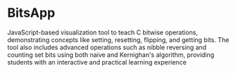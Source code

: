 # BitsApp
JavaScript-based visualization tool to teach C bitwise operations, demonstrating concepts like setting, resetting, flipping, and getting bits. The tool also includes advanced operations such as nibble reversing and counting set bits using both naive and Kernighan's algorithm, providing students with an interactive and practical learning experience
